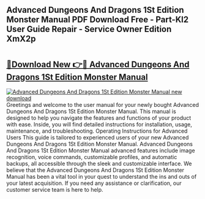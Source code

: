 ## Advanced Dungeons And Dragons 1St Edition Monster Manual PDF Download Free - Part-Kl2 User Guide Repair - Service Owner Edition XmX2p

# <h2><a href="http://bc26840.oget.top/?id=Advanced+Dungeons+And+Dragons+1St+Edition+Monster+Manual">🔗Download New 👉🔴 Advanced Dungeons And Dragons 1St Edition Monster Manual</a></h2>

[![Advanced Dungeons And Dragons 1St Edition Monster Manual new download](https://i.imgur.com/5g1atiW.png)](http://bc26840.oget.top/?id=Advanced+Dungeons+And+Dragons+1St+Edition+Monster+Manual)
Greetings and welcome to the user manual for your newly bought Advanced Dungeons And Dragons 1St Edition Monster Manual. This manual is designed to help you navigate the features and functions of your product with ease. Inside, you will find detailed instructions for installation, usage, maintenance, and troubleshooting. Operating Instructions for Advanced Users This guide is tailored to experienced users of your new Advanced Dungeons And Dragons 1St Edition Monster Manual. Advanced Dungeons And Dragons 1St Edition Monster Manual advanced features include image recognition, voice commands, customizable profiles, and automatic backups, all accessible through the sleek and customizable interface. We believe that the Advanced Dungeons And Dragons 1St Edition Monster Manual has been a vital tool in your quest to understand the ins and outs of your latest acquisition. If you need any assistance or clarification, our customer service team is here to help.
